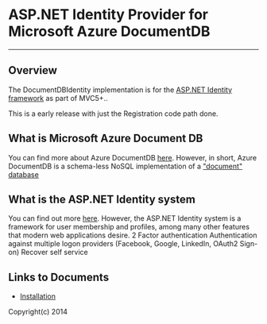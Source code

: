 # ASP.NET Identity Provider for Microsoft Azure DocumentDB #

----------
## Overview ##
The DocumentDBIdentity implementation is for the [ASP.NET Identity framework](http://www.asp.net/identity "ASP.NET Identity") as part of MVC5+..

This is a early release with just the Registration code path done.

## What is Microsoft Azure Document DB ##
You can find more about Azure DocumentDB [here](http://azure.microsoft.com/en-us/documentation/services/documentdb/ "Azure DocumentDB").  However, in short, Azure DocumentDB is a schema-less NoSQL implementation of a ["document" database](http://en.wikipedia.org/wiki/Document-oriented_database "Wikipedia document db")

## What is the ASP.NET Identity system ##
You can find out more [here](http://www.asp.net/identity "ASP.NET Identity").  However, the ASP.NET Identity system is a framework for user membership and profiles, among many other features that modern web applications desire. 
2 Factor authentication
Authentication against multiple logon providers (Facebook, Google, LinkedIn, OAuth2 Sign-on)
Recover self service

## Links to Documents ##


- [Installation](./doc/Installation.md "Installation")





Copyright(c) 2014



